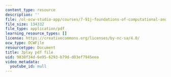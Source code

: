 ```yaml
---
content_type: resource
description: ''
file: /ol-ocw-studio-app/courses/7-91j-foundations-of-computational-and-systems-biology-spring-2014/9830f34d6e956293b79dd03ef7945eea_So6MK_FcP4E.pdf
file_size: 134332
file_type: application/pdf
learning_resource_types: []
license: https://creativecommons.org/licenses/by-nc-sa/4.0/
ocw_type: OCWFile
resourcetype: Document
title: 3play pdf file
uid: 9830f34d-6e95-6293-b79d-d03ef7945eea
video_metadata:
  youtube_id: null
---
```


